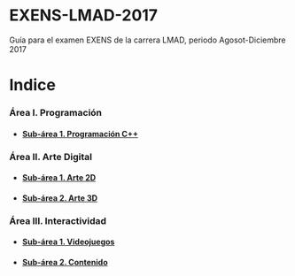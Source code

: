 # EXENS-LMAD-2017 #
Guía para el examen EXENS de la carrera LMAD, periodo Agosot-Diciembre 2017

# Indice #
### Área I. Programación ##
* #### [Sub-área 1. Programación C++](Area1/ProgramacionCPlusPlus.md) ####

### Área II. Arte Digital ##
* #### [Sub-área 1. Arte 2D](Area2/Subarea1.md) ####
* #### [Sub-área 2. Arte 3D](Area2/Subarea2.md) ####

### Área III. Interactividad ##
* #### [Sub-área 1. Videojuegos](Area1/Subarea1.md) ####
* #### [Sub-área 2. Contenido](Area3/Subarea2.md) ####
